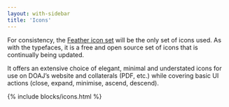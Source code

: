 ```yaml
---
layout: with-sidebar
title: 'Icons'
---
```


For consistency, the [Feather icon set](https://feathericons.com/) will be the only set of icons used. As with the typefaces, it is a free and open source set of icons that is continually being updated.

It offers an extensive choice of elegant, minimal and understated icons for use on DOAJ’s website and collaterals (PDF, etc.) while covering basic UI actions (close, expand, minimise, ascend, descend).

{% include blocks/icons.html %}
